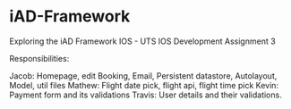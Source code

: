 # iAD-Framework
Exploring the iAD Framework IOS - UTS IOS Development Assignment 3


Responsibilities:

Jacob: Homepage, edit Booking, Email, Persistent datastore, Autolayout, Model, util files
Mathew: Flight date pick, flight api, flight time pick
Kevin: Payment form and its validations
Travis: User details and their validations.
